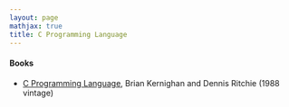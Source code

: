 ```yaml
---
layout: page
mathjax: true
title: C Programming Language
---
```


#### Books
* [C Programming Language](https://www.amazon.com/Programming-Language-2nd-Brian-Kernighan/dp/0131103628/), Brian Kernighan and Dennis Ritchie (1988 vintage)


